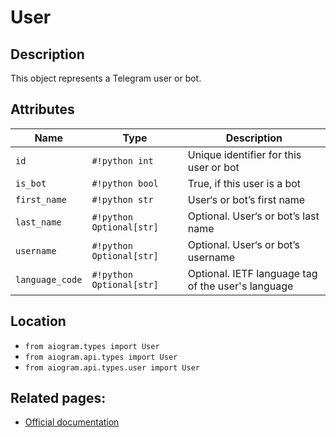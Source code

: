 # User

## Description

This object represents a Telegram user or bot.


## Attributes

| Name | Type | Description |
| - | - | - |
| `id` | `#!python int` | Unique identifier for this user or bot |
| `is_bot` | `#!python bool` | True, if this user is a bot |
| `first_name` | `#!python str` | User‘s or bot’s first name |
| `last_name` | `#!python Optional[str]` | Optional. User‘s or bot’s last name |
| `username` | `#!python Optional[str]` | Optional. User‘s or bot’s username |
| `language_code` | `#!python Optional[str]` | Optional. IETF language tag of the user's language |



## Location

- `from aiogram.types import User`
- `from aiogram.api.types import User`
- `from aiogram.api.types.user import User`

## Related pages:

- [Official documentation](https://core.telegram.org/bots/api#user)
